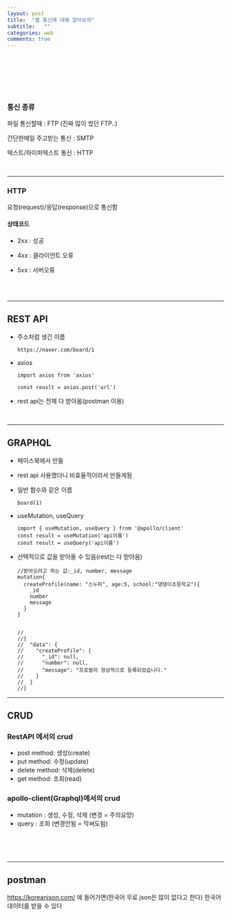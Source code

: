 ```yaml
---
layout: post
title:  "웹 통신에 대해 알아보쟈"
subtitle:   ""
categories: web
comments: true
---
```




<br>

<br>

<br>

<br>

<br>

### 통신 종류

파일 통신할때 : FTP (진짜 많이 썼던 FTP..)

간단한메일 주고받는 통신 : SMTP

텍스트/하이퍼텍스트 통신 : HTTP

<br>

---

### HTTP

요청(request)/응답(response)으로 통신함

#### 상태코드

* 2xx : 성공

* 4xx : 클라이언트 오류

* 5xx : 서버오류

<br>

<br>

---

## REST API

* 주소처럼 생긴 이름

  ~~~
  https://naver.com/board/1
  ~~~

* axios

  ~~~
  import axios from 'axios'
  
  const reuslt = axios.post('url')
  ~~~

* rest api는 전체 다 받아옴(postman 이용)

<br>

---

## GRAPHQL

* 페이스북에서 만듦

* rest api 사용했더니 비효율적이라서 만들게됨

* 일반 함수와 같은 이름
  ~~~
  board(1)
  ~~~

* useMutation, useQuery
  ~~~
  import { useMutation, useQuery } from '@apollo/client'
  const result = useMutation('api이름')
  const result = useQuery('api이름')
  ~~~

* 선택적으로 값을 받아올 수 있음(rest는 다 받아옴)
  ~~~
  //받아오려고 하는 값:_id, number, message
  mutation{
    createProfile(name: "스누피", age:5, school:"댕댕이초등학교"){
      _id
      number
      message
    }
  }
  
  
  //
  //{
  //  "data": {
  //    "createProfile": {
  //      "_id": null,
  //      "number": null,
  //      "message": "프로필이 정상적으로 등록되었습니다."
  //    }
  //  }
  //}
  ~~~

  

---

## CRUD

### RestAPI 에서의 crud

* post method: 생성(create)
* put method: 수정(update)
* delete method: 삭제(delete)
* get method: 조회(read)

### apollo-client(Graphql)에서의 crud

* mutation : 생성, 수정, 삭제 (변경 = 주의요망)
* query : 조회 (변경안됨 = 막써도됨)



<br>

<br>

<br>

---

## postman

https://koreanjson.com/ 에 들어가면(한국어 무료 json은 많이 없다고 한다) 한국어 데이터를 받을 수 있다
